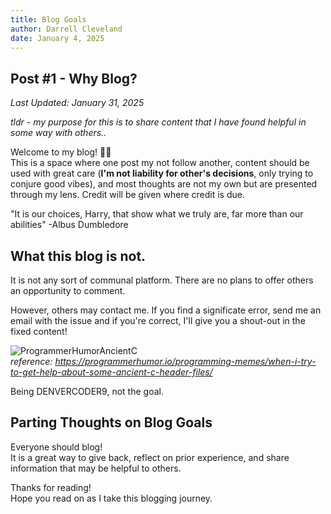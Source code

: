 ```yaml
---
title: Blog Goals
author: Darrell Cleveland
date: January 4, 2025
---
```


## Post #1 - Why Blog?
*Last Updated: January 31, 2025*

*tldr - my purpose for this is to share content that I have found helpful in some way with others..*

Welcome to my blog! 👋🏻  
This is a space where one post my not follow another, content should be used with great care (**I'm not liability for other's decisions**, only trying to conjure good vibes), and most thoughts are not my own but are presented through my lens. Credit will be given where credit is due. 

"It is our choices, Harry, that show what we truly are, far more than our abilities"  -Albus Dumbledore

## What this blog is not.
It is not any sort of communal platform. There are no plans to offer others an opportunity to comment.  
    
 However, others may contact me. If you find a significate error, send me an email with the issue and if you're correct, I'll give you a shout-out in the fixed content!
  
 ![ProgrammerHumorAncientC](../assets/images/programmerhumor-io-post-meme.jpg)  
 *reference: https://programmerhumor.io/programming-memes/when-i-try-to-get-help-about-some-ancient-c-header-files/*

 Being DENVERCODER9, not the goal.

 ## Parting Thoughts on Blog Goals
 Everyone should blog!   
 It is a great way to give back, reflect on prior experience, and share information that may be helpful to others.

Thanks for reading!  
Hope you read on as I take this blogging journey.